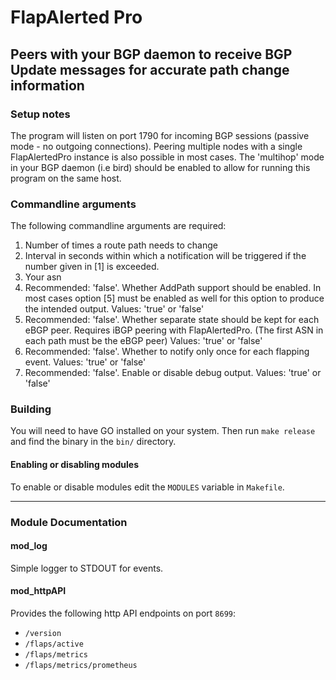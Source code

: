 # FlapAlerted Pro

## Peers with your BGP daemon to receive BGP Update messages for accurate path change information


### Setup notes

The program will listen on port 1790 for incoming BGP sessions (passive mode - no outgoing connections).
Peering multiple nodes with a single FlapAlertedPro instance is also possible in most cases. The 'multihop' mode in your BGP daemon (i.e bird) should be enabled to allow for running this program on the same host.


### Commandline arguments

The following commandline arguments are required:

1. Number of times a route path needs to change
2. Interval in seconds within which a notification will be triggered if the number given in [1] is exceeded.
3. Your asn
4. Recommended: 'false'. Whether AddPath support should be enabled. In most cases option [5] must be enabled as well for this option to produce the intended output. Values: 'true' or 'false'
5. Recommended: 'false'. Whether separate state should be kept for each eBGP peer. Requires iBGP peering with FlapAlertedPro. (The first ASN in each path must be the eBGP peer) Values: 'true' or 'false'
6. Recommended: 'false'. Whether to notify only once for each flapping event. Values: 'true' or 'false'
7. Recommended: 'false'. Enable or disable debug output. Values: 'true' or 'false'

### Building

You will need to have GO installed on your system. Then run `make release` and find the binary in the `bin/` directory.

#### Enabling or disabling modules

To enable or disable modules edit the `MODULES` variable in `Makefile`.

***

### Module Documentation

#### mod_log
Simple logger to STDOUT for events.

#### mod_httpAPI
Provides the following http API endpoints on port `8699`:

- `/version`
- `/flaps/active`
- `/flaps/metrics`
- `/flaps/metrics/prometheus`